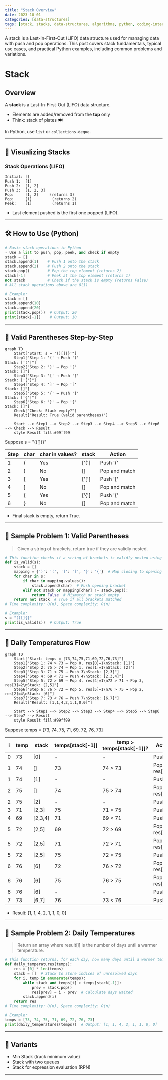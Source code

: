 ```yaml
---
title: "Stack Overview"
date: 2023-10-01
categories: [data-structures]
tags: [stack, stacks, data-structures, algorithms, python, coding-interview, leetcode, tutorial, guide, programming, LIFO, problem-solving, big-o, time-complexity, parsing, recursion]
---
```


A stack is a Last-In-First-Out (LIFO) data structure used for managing data with push and pop operations. This post covers stack fundamentals, typical use cases, and practical Python examples, including common problems and variations.

# Stack

## Overview

A **stack** is a Last-In-First-Out (LIFO) data structure.

- Elements are added/removed from the **top** only
- Think: stack of plates 🍽️

In Python, use `list` or `collections.deque`.

---

## 🧩 Visualizing Stacks

### Stack Operations (LIFO)

```
Initial: []
Push 1:  [1]
Push 2:  [1, 2]
Push 3:  [1, 2, 3]
Pop:     [1, 2]     (returns 3)
Pop:     [1]         (returns 2)
Peek:    [1]         (returns 1)
```

- Last element pushed is the first one popped (LIFO).

---

## 🛠️ How to Use (Python)

```python
# Basic stack operations in Python
- Use a list to push, pop, peek, and check if empty
stack = []
stack.append(1)    # Push 1 onto the stack
stack.append(2)    # Push 2 onto the stack
stack.pop()        # Pop the top element (returns 2)
stack[-1]          # Peek at the top element (returns 1)
not stack          # Check if the stack is empty (returns False)
# All stack operations above are O(1)

# Example:
stack = []
stack.append(10)
stack.append(20)
print(stack.pop())  # Output: 20
print(stack[-1])    # Output: 10
```

---

## 🧩 Valid Parentheses Step-by-Step

```mermaid
graph TD
    Start["Start: s = '()[]{}'"]
    Step1["Step 1: '(' → Push '('
Stack: ['(']"]
    Step2["Step 2: ')' → Pop '('
Stack: []"]
    Step3["Step 3: '[' → Push '['
Stack: ['[']"]
    Step4["Step 4: ']' → Pop '['
Stack: []"]
    Step5["Step 5: '{' → Push '{'
Stack: ['{']"]
    Step6["Step 6: '}' → Pop '{'
Stack: []"]
    Check["Check: Stack empty?"]
    Result["Result: True (valid parentheses)"]

    Start --> Step1 --> Step2 --> Step3 --> Step4 --> Step5 --> Step6 --> Check --> Result
    style Result fill:#99ff99
```

Suppose s = "()[]{}"

| Step | char | char in values? | stack | Action           |
|------|----|-----------------|-------|------------------|
| 1    | (  | Yes            | ['('] | Push '('         |
| 2    | )  | No             | []    | Pop and match    |
| 3    | [  | Yes            | ['['] | Push '['         |
| 4    | ]  | No             | []    | Pop and match    |
| 5    | {  | Yes            | ['{'] | Push '{'         |
| 6    | }  | No             | []    | Pop and match    |

- Final stack is empty, return True.

---

## 📘 Sample Problem 1: Valid Parentheses

> Given a string of brackets, return true if they are validly nested.

```python
# This function checks if a string of brackets is validly nested using a stack.
def is_valid(s):
    stack = []
    mapping = {')': '(', ']': '[', '}': '{'}  # Map closing to opening brackets
    for char in s:
        if char in mapping.values():
            stack.append(char)  # Push opening bracket
        elif not stack or mapping[char] != stack.pop():
            return False  # Mismatch or stack empty
    return not stack  # True if all brackets matched
# Time complexity: O(n), Space complexity: O(n)

# Example:
s = "()[]{}"
print(is_valid(s))  # Output: True
```

---

## 🧩 Daily Temperatures Flow

```mermaid
graph TD
    Start["Start: temps = [73,74,75,71,69,72,76,73]"]
    Step1["Step 1: 74 > 73 → Pop 0, res[0]=1\nStack: [1]"]
    Step2["Step 2: 75 > 74 → Pop 1, res[1]=1\nStack: [2]"]
    Step3["Step 3: 71 < 75 → Push 3\nStack: [2,3]"]
    Step4["Step 4: 69 < 71 → Push 4\nStack: [2,3,4]"]
    Step5["Step 5: 72 > 69 → Pop 4, res[4]=1\n72 > 71 → Pop 3, res[3]=2\nStack: [2,5]"]
    Step6["Step 6: 76 > 72 → Pop 5, res[5]=1\n76 > 75 → Pop 2, res[2]=4\nStack: [6]"]
    Step7["Step 7: 73 < 76 → Push 7\nStack: [6,7]"]
    Result["Result: [1,1,4,2,1,1,0,0]"]

    Start --> Step1 --> Step2 --> Step3 --> Step4 --> Step5 --> Step6 --> Step7 --> Result
    style Result fill:#99ff99
```

Suppose temps = [73, 74, 75, 71, 69, 72, 76, 73]

| i | temp | stack | temps[stack[-1]] | temp > temps[stack[-1]]? | Action           | res[prev] |
|---|----|-------|------------------|-------------------------|------------------|-----------|
| 0 | 73 | [0]   | -                | -                       | Push 0           | -         |
| 1 | 74 | []    | 73               | 74 > 73                 | Pop 0, res[0]=1  | 1         |
| 1 | 74 | [1]   | -                | -                       | Push 1           | -         |
| 2 | 75 | []    | 74               | 75 > 74                 | Pop 1, res[1]=1  | 1         |
| 2 | 75 | [2]   | -                | -                       | Push 2           | -         |
| 3 | 71 | [2,3] | 75               | 71 < 75                 | Push 3           | -         |
| 4 | 69 | [2,3,4]| 71              | 69 < 71                 | Push 4           | -         |
| 5 | 72 | [2,5] | 69               | 72 > 69                 | Pop 4, res[4]=1  | 1         |
| 5 | 72 | [2,5] | 71               | 72 > 71                 | Pop 3, res[3]=2  | 2         |
| 5 | 72 | [2,5] | 75               | 72 < 75                 | Push 5           | -         |
| 6 | 76 | [6]   | 72               | 76 > 72                 | Pop 5, res[5]=1  | 1         |
| 6 | 76 | [6]   | 75               | 76 > 75                 | Pop 2, res[2]=4  | 4         |
| 6 | 76 | [6]   | -                | -                       | Push 6           | -         |
| 7 | 73 | [6,7] | 76               | 73 < 76                 | Push 7           | -         |

- Result: [1, 1, 4, 2, 1, 1, 0, 0]

---

## 📘 Sample Problem 2: Daily Temperatures

> Return an array where result[i] is the number of days until a warmer temperature.

```python
# This function returns, for each day, how many days until a warmer temperature.
def daily_temperatures(temps):
    res = [0] * len(temps)
    stack = []  # Stack to store indices of unresolved days
    for i, temp in enumerate(temps):
        while stack and temps[i] > temps[stack[-1]]:
            prev = stack.pop()
            res[prev] = i - prev  # Calculate days waited
        stack.append(i)
    return res
# Time complexity: O(n), Space complexity: O(n)

# Example:
temps = [73, 74, 75, 71, 69, 72, 76, 73]
print(daily_temperatures(temps))  # Output: [1, 1, 4, 2, 1, 1, 0, 0]
```

---

## 🔁 Variants

- Min Stack (track minimum value)
- Stack with two queues
- Stack for expression evaluation (RPN)

---

